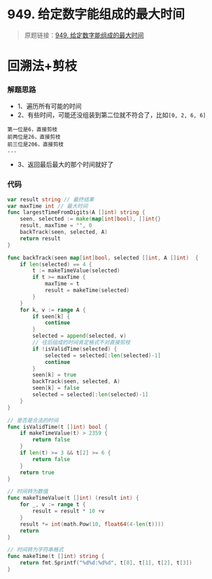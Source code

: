 # 949. 给定数字能组成的最大时间
> 原题链接：[949. 给定数字能组成的最大时间](https://leetcode-cn.com/problems/largest-time-for-given-digits/)
# 回溯法+剪枝
### 解题思路
* 1、遍历所有可能的时间
* 2、有些时间，可能还没组装到第二位就不符合了，比如``[0, 2, 6, 6]``
```
第一位是6，直接剪枝
前两位是26，直接剪枝
前三位是206，直接剪枝
...
```
* 3、返回最后最大的那个时间就好了
### 代码

```go
var result string // 最终结果
var maxTime int // 最大时间
func largestTimeFromDigits(A []int) string {
	seen, selected := make(map[int]bool), []int{}
	result, maxTime = "", 0
	backTrack(seen, selected, A)
	return result
}

func backTrack(seen map[int]bool, selected []int, A []int)  {
	if len(selected) == 4 {
		t := makeTimeValue(selected)
		if t >= maxTime {
			maxTime = t
			result = makeTime(selected)
		}
	}
	for k, v := range A {
		if seen[k] {
			continue
		}
		selected = append(selected, v)
		// 往后组成的时间肯定格式不对直接剪枝
		if !isValidTime(selected) {
			selected = selected[:len(selected)-1]
			continue
		}
		seen[k] = true
		backTrack(seen, selected, A)
		seen[k] = false
		selected = selected[:len(selected)-1]
	}
}

// 是否是合法的时间
func isValidTime(t []int) bool {
	if makeTimeValue(t) > 2359 {
		return false
	}
	if len(t) >= 3 && t[2] >= 6 {
		return false
	}
	return true
}

// 时间转为数值
func makeTimeValue(t []int) (result int) {
	for _, v := range t {
		result = result * 10 +v
	}
	result *= int(math.Pow(10, float64(4-len(t))))
	return
}

// 时间转为字符串格式
func makeTime(t []int) string {
	return fmt.Sprintf("%d%d:%d%d", t[0], t[1], t[2], t[3])
}
```
